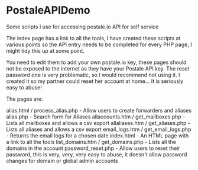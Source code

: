 # PostaleAPIDemo
Some scripts I use for accessing postale.io API for self service

The index page has a link to all the tools, I have created these scripts at various points so the API entry needs to be completed for every PHP page, I might tidy this up at some point. 

You need to edit them to add your own postale.io key, these pages should not be exposed to the internet as they have your Postale API key. The reset password one is very problematic, so I would recommend not using it. I created it so my partner could reset her account at home... It is seriously easy to abuse!

The pages are:

alias.html / process_alias.php - Allow users to create forwarders and aliases
alias.php - Search form for Aliases
allaccounts.htm / get_mailboxes.php - Lists all mailboxes and allows a csv export
allaliases.htm / get_aliases.php - Lists all aliases and allows a csv export
email_logs.htm / get_email_logs.php - Returns the email logs for a chosen date
index.html - An HTML page with a link to all the tools
list_domains.htm / get_domains.php - Lists all the domains in the account
password_reset.php - Allow users to reset their password, this is very, very, very easy to abuse, it doesn't allow password changes for domain or global admin accounts
